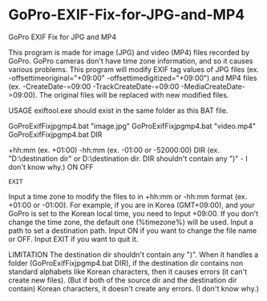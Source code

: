 # GoPro-EXIF-Fix-for-JPG-and-MP4
GoPro EXIF Fix for JPG and MP4

This program is made for image (JPG) and video (MP4) files recorded by GoPro.
GoPro cameras don't have time zone information, and so it causes various 
problems. This program will modify EXIF tag values of JPG files 
(ex. -offsettimeoriginal="+09:00" -offsettimedigitized="+09:00") and MP4 
files (ex. -CreateDate-=09:00 -TrackCreateDate-=09:00 -MediaCreateDate-=09:00). 
The original files will be replaced with new modified files.

USAGE
	exiftool.exe should exist in the same folder as this BAT file.

  GoProExifFixjpgmp4.bat "image.jpg"
	GoProExifFixjpgmp4.bat "video.mp4"
	GoProExifFixjpgmp4.bat DIR

  +hh:mm  (ex. +01:00)
	-hh:mm  (ex. -01:00 or -52000:00)
	DIR     (ex. "D:\destination dir" or D:\destination dir. DIR shouldn't 
	         contain any ")" - I don't know why.)
 	ON
 	OFF
	
	EXIT

Input a time zone to modify the files to in +hh:mm or -hh:mm format 
(ex. +01:00 or -01:00). For example, if you are in Korea (GMT+09:00), and 
your GoPro is set to the Korean local time, you need to Input +09:00.
If you don't change the time zone, the default one (%timezone%) will be
used. Input a path to set a destination path. Input ON if you want to 
change the file name or OFF. Input EXIT if you want to quit it.

LIMITATION
The destination dir shouldn't contain any ")". When it handles a folder 
(GoProExifFixjpgmp4.bat DIR), if the destination dir contains non standard
alphabets like Korean characters, then it causes errors (it can't create
new files). (But if both of the source dir and the destination dir contain)
Korean characters, it doesn't create any errors. (I don't know why.)

